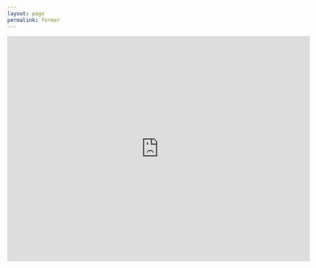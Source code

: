 ```yaml
---
layout: page
permalink: former
---
```

<div class="container">
<iframe src="https://docs.google.com/forms/d/e/1FAIpQLSc8XOLQW16jezZhkXBvCRwWLbW4ZgDRvQnG3D5MzZ59-GrYLA/viewform?embedded=true" width="700" height="520" frameborder="0" marginheight="0" marginwidth="0">Cargando...</iframe>

</div>